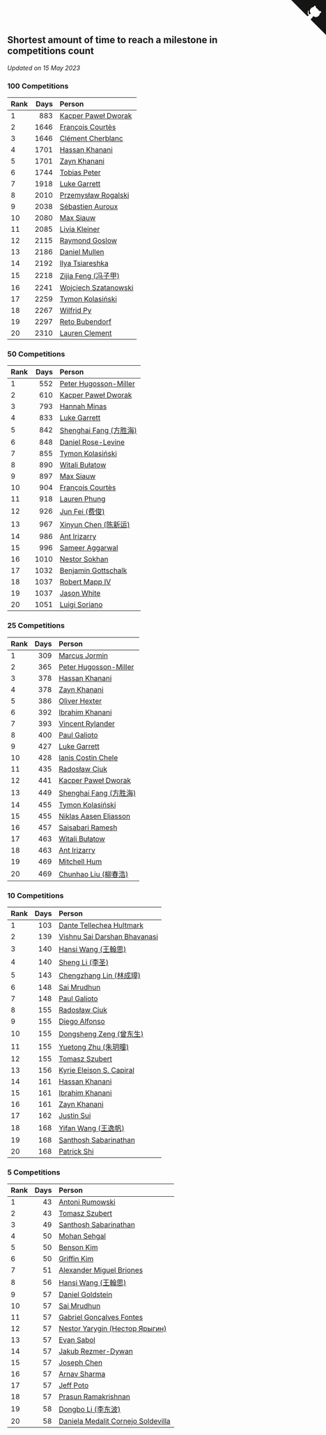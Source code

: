 ## Shortest amount of time to reach a milestone in competitions count

*Updated on 15 May 2023*


### 100 Competitions

| Rank | Days | Person |
| :--- | ---: | :--- |
| 1 | 883 | [Kacper Paweł Dworak](https://www.worldcubeassociation.org/persons/2020DWOR01) |
| 2 | 1646 | [François Courtès](https://www.worldcubeassociation.org/persons/2008COUR01) |
| 3 | 1646 | [Clément Cherblanc](https://www.worldcubeassociation.org/persons/2014CHER05) |
| 4 | 1701 | [Hassan Khanani](https://www.worldcubeassociation.org/persons/2018KHAN26) |
| 5 | 1701 | [Zayn Khanani](https://www.worldcubeassociation.org/persons/2018KHAN28) |
| 6 | 1744 | [Tobias Peter](https://www.worldcubeassociation.org/persons/2014PETE03) |
| 7 | 1918 | [Luke Garrett](https://www.worldcubeassociation.org/persons/2017GARR05) |
| 8 | 2010 | [Przemysław Rogalski](https://www.worldcubeassociation.org/persons/2013ROGA02) |
| 9 | 2038 | [Sébastien Auroux](https://www.worldcubeassociation.org/persons/2008AURO01) |
| 10 | 2080 | [Max Siauw](https://www.worldcubeassociation.org/persons/2017SIAU02) |
| 11 | 2085 | [Livia Kleiner](https://www.worldcubeassociation.org/persons/2013KLEI03) |
| 12 | 2115 | [Raymond Goslow](https://www.worldcubeassociation.org/persons/2014GOSL01) |
| 13 | 2186 | [Daniel Mullen](https://www.worldcubeassociation.org/persons/2016MULL04) |
| 14 | 2192 | [Ilya Tsiareshka](https://www.worldcubeassociation.org/persons/2012TERE01) |
| 15 | 2218 | [Zijia Feng (冯子甲)](https://www.worldcubeassociation.org/persons/2013FENG02) |
| 16 | 2241 | [Wojciech Szatanowski](https://www.worldcubeassociation.org/persons/2011SZAT01) |
| 17 | 2259 | [Tymon Kolasiński](https://www.worldcubeassociation.org/persons/2016KOLA02) |
| 18 | 2267 | [Wilfrid Py](https://www.worldcubeassociation.org/persons/2016PYWI01) |
| 19 | 2297 | [Reto Bubendorf](https://www.worldcubeassociation.org/persons/2012BUBE01) |
| 20 | 2310 | [Lauren Clement](https://www.worldcubeassociation.org/persons/2013KLEM01) |

### 50 Competitions

| Rank | Days | Person |
| :--- | ---: | :--- |
| 1 | 552 | [Peter Hugosson-Miller](https://www.worldcubeassociation.org/persons/2021HUGO01) |
| 2 | 610 | [Kacper Paweł Dworak](https://www.worldcubeassociation.org/persons/2020DWOR01) |
| 3 | 793 | [Hannah Minas](https://www.worldcubeassociation.org/persons/2017MINA04) |
| 4 | 833 | [Luke Garrett](https://www.worldcubeassociation.org/persons/2017GARR05) |
| 5 | 842 | [Shenghai Fang (方胜海)](https://www.worldcubeassociation.org/persons/2016FANG01) |
| 6 | 848 | [Daniel Rose-Levine](https://www.worldcubeassociation.org/persons/2015ROSE01) |
| 7 | 855 | [Tymon Kolasiński](https://www.worldcubeassociation.org/persons/2016KOLA02) |
| 8 | 890 | [Witali Bułatow](https://www.worldcubeassociation.org/persons/2015BUAT01) |
| 9 | 897 | [Max Siauw](https://www.worldcubeassociation.org/persons/2017SIAU02) |
| 10 | 904 | [François Courtès](https://www.worldcubeassociation.org/persons/2008COUR01) |
| 11 | 918 | [Lauren Phung](https://www.worldcubeassociation.org/persons/2016PHUN02) |
| 12 | 926 | [Jun Fei (费俊)](https://www.worldcubeassociation.org/persons/2016FEIJ02) |
| 13 | 967 | [Xinyun Chen (陈新运)](https://www.worldcubeassociation.org/persons/2017CHEN36) |
| 14 | 986 | [Ant Irizarry](https://www.worldcubeassociation.org/persons/2016IRIZ02) |
| 15 | 996 | [Sameer Aggarwal](https://www.worldcubeassociation.org/persons/2017AGGA01) |
| 16 | 1010 | [Nestor Sokhan](https://www.worldcubeassociation.org/persons/2016SOKH01) |
| 17 | 1032 | [Benjamin Gottschalk](https://www.worldcubeassociation.org/persons/2016GOTT01) |
| 18 | 1037 | [Robert Mapp IV](https://www.worldcubeassociation.org/persons/2016IVRO01) |
| 19 | 1037 | [Jason White](https://www.worldcubeassociation.org/persons/2016WHIT16) |
| 20 | 1051 | [Luigi Soriano](https://www.worldcubeassociation.org/persons/2016SORI04) |

### 25 Competitions

| Rank | Days | Person |
| :--- | ---: | :--- |
| 1 | 309 | [Marcus Jormin](https://www.worldcubeassociation.org/persons/2022JORM01) |
| 2 | 365 | [Peter Hugosson-Miller](https://www.worldcubeassociation.org/persons/2021HUGO01) |
| 3 | 378 | [Hassan Khanani](https://www.worldcubeassociation.org/persons/2018KHAN26) |
| 4 | 378 | [Zayn Khanani](https://www.worldcubeassociation.org/persons/2018KHAN28) |
| 5 | 386 | [Oliver Hexter](https://www.worldcubeassociation.org/persons/2022HEXT01) |
| 6 | 392 | [Ibrahim Khanani](https://www.worldcubeassociation.org/persons/2018KHAN27) |
| 7 | 393 | [Vincent Rylander](https://www.worldcubeassociation.org/persons/2022RYLA01) |
| 8 | 400 | [Paul Galioto](https://www.worldcubeassociation.org/persons/2018GALI12) |
| 9 | 427 | [Luke Garrett](https://www.worldcubeassociation.org/persons/2017GARR05) |
| 10 | 428 | [Ianis Costin Chele](https://www.worldcubeassociation.org/persons/2021CHEL01) |
| 11 | 435 | [Radosław Ciuk](https://www.worldcubeassociation.org/persons/2013CIUK01) |
| 12 | 441 | [Kacper Paweł Dworak](https://www.worldcubeassociation.org/persons/2020DWOR01) |
| 13 | 449 | [Shenghai Fang (方胜海)](https://www.worldcubeassociation.org/persons/2016FANG01) |
| 14 | 455 | [Tymon Kolasiński](https://www.worldcubeassociation.org/persons/2016KOLA02) |
| 15 | 455 | [Niklas Aasen Eliasson](https://www.worldcubeassociation.org/persons/2021ELIA01) |
| 16 | 457 | [Saisabari Ramesh](https://www.worldcubeassociation.org/persons/2021RAME01) |
| 17 | 463 | [Witali Bułatow](https://www.worldcubeassociation.org/persons/2015BUAT01) |
| 18 | 463 | [Ant Irizarry](https://www.worldcubeassociation.org/persons/2016IRIZ02) |
| 19 | 469 | [Mitchell Hum](https://www.worldcubeassociation.org/persons/2017HUMM01) |
| 20 | 469 | [Chunhao Liu (柳春浩)](https://www.worldcubeassociation.org/persons/2017LIUC11) |

### 10 Competitions

| Rank | Days | Person |
| :--- | ---: | :--- |
| 1 | 103 | [Dante Tellechea Hultmark](https://www.worldcubeassociation.org/persons/2023HULT01) |
| 2 | 139 | [Vishnu Sai Darshan Bhavanasi](https://www.worldcubeassociation.org/persons/2022BHAV01) |
| 3 | 140 | [Hansi Wang (王翰思)](https://www.worldcubeassociation.org/persons/2020WANG19) |
| 4 | 140 | [Sheng Li (李圣)](https://www.worldcubeassociation.org/persons/2020LISH02) |
| 5 | 143 | [Chengzhang Lin (林成璋)](https://www.worldcubeassociation.org/persons/2013LINC02) |
| 6 | 148 | [Sai Mrudhun](https://www.worldcubeassociation.org/persons/2017MRUD01) |
| 7 | 148 | [Paul Galioto](https://www.worldcubeassociation.org/persons/2018GALI12) |
| 8 | 155 | [Radosław Ciuk](https://www.worldcubeassociation.org/persons/2013CIUK01) |
| 9 | 155 | [Diego Alfonso](https://www.worldcubeassociation.org/persons/2018ALFO01) |
| 10 | 155 | [Dongsheng Zeng (曾东生)](https://www.worldcubeassociation.org/persons/2020ZENG03) |
| 11 | 155 | [Yuetong Zhu (朱玥曈)](https://www.worldcubeassociation.org/persons/2020ZHUY01) |
| 12 | 155 | [Tomasz Szubert](https://www.worldcubeassociation.org/persons/2022SZUB02) |
| 13 | 156 | [Kyrie Eleison S. Capiral](https://www.worldcubeassociation.org/persons/2022CAPI02) |
| 14 | 161 | [Hassan Khanani](https://www.worldcubeassociation.org/persons/2018KHAN26) |
| 15 | 161 | [Ibrahim Khanani](https://www.worldcubeassociation.org/persons/2018KHAN27) |
| 16 | 161 | [Zayn Khanani](https://www.worldcubeassociation.org/persons/2018KHAN28) |
| 17 | 162 | [Justin Sui](https://www.worldcubeassociation.org/persons/2022SUIJ01) |
| 18 | 168 | [Yifan Wang (王逸帆)](https://www.worldcubeassociation.org/persons/2017WANY29) |
| 19 | 168 | [Santhosh Sabarinathan](https://www.worldcubeassociation.org/persons/2018SABA02) |
| 20 | 168 | [Patrick Shi](https://www.worldcubeassociation.org/persons/2022SHIP01) |

### 5 Competitions

| Rank | Days | Person |
| :--- | ---: | :--- |
| 1 | 43 | [Antoni Rumowski](https://www.worldcubeassociation.org/persons/2014RUMO01) |
| 2 | 43 | [Tomasz Szubert](https://www.worldcubeassociation.org/persons/2022SZUB02) |
| 3 | 49 | [Santhosh Sabarinathan](https://www.worldcubeassociation.org/persons/2018SABA02) |
| 4 | 50 | [Mohan Sehgal](https://www.worldcubeassociation.org/persons/2023SEHG01) |
| 5 | 50 | [Benson Kim](https://www.worldcubeassociation.org/persons/2023KIMB02) |
| 6 | 50 | [Griffin Kim](https://www.worldcubeassociation.org/persons/2023KIMG01) |
| 7 | 51 | [Alexander Miguel Briones](https://www.worldcubeassociation.org/persons/2023BRIO01) |
| 8 | 56 | [Hansi Wang (王翰思)](https://www.worldcubeassociation.org/persons/2020WANG19) |
| 9 | 57 | [Daniel Goldstein](https://www.worldcubeassociation.org/persons/2017GOLD01) |
| 10 | 57 | [Sai Mrudhun](https://www.worldcubeassociation.org/persons/2017MRUD01) |
| 11 | 57 | [Gabriel Gonçalves Fontes](https://www.worldcubeassociation.org/persons/2018FONT04) |
| 12 | 57 | [Nestor Yarygin (Нестор Ярыгин)](https://www.worldcubeassociation.org/persons/2019YARY01) |
| 13 | 57 | [Evan Sabol](https://www.worldcubeassociation.org/persons/2019SABO02) |
| 14 | 57 | [Jakub Rezmer-Dywan](https://www.worldcubeassociation.org/persons/2022REZM01) |
| 15 | 57 | [Joseph Chen](https://www.worldcubeassociation.org/persons/2022CHEN16) |
| 16 | 57 | [Arnav Sharma](https://www.worldcubeassociation.org/persons/2023SHAR08) |
| 17 | 57 | [Jeff Poto](https://www.worldcubeassociation.org/persons/2023POTO01) |
| 18 | 57 | [Prasun Ramakrishnan](https://www.worldcubeassociation.org/persons/2023RAMA03) |
| 19 | 58 | [Dongbo Li (李东波)](https://www.worldcubeassociation.org/persons/2016LIDO03) |
| 20 | 58 | [Daniela Medalit Cornejo Soldevilla](https://www.worldcubeassociation.org/persons/2017SOLD01) |


<a href="https://github.com/JustinTimeCuber/wca_statistics" class="github-corner" aria-label="View source on Github"><svg width="80" height="80" viewBox="0 0 250 250" style="fill:#151513; color:#fff; position: absolute; top: 0; border: 0; right: 0;" aria-hidden="true"><path d="M0,0 L115,115 L130,115 L142,142 L250,250 L250,0 Z"></path><path d="M128.3,109.0 C113.8,99.7 119.0,89.6 119.0,89.6 C122.0,82.7 120.5,78.6 120.5,78.6 C119.2,72.0 123.4,76.3 123.4,76.3 C127.3,80.9 125.5,87.3 125.5,87.3 C122.9,97.6 130.6,101.9 134.4,103.2" fill="currentColor" style="transform-origin: 130px 106px;" class="octo-arm"></path><path d="M115.0,115.0 C114.9,115.1 118.7,116.5 119.8,115.4 L133.7,101.6 C136.9,99.2 139.9,98.4 142.2,98.6 C133.8,88.0 127.5,74.4 143.8,58.0 C148.5,53.4 154.0,51.2 159.7,51.0 C160.3,49.4 163.2,43.6 171.4,40.1 C171.4,40.1 176.1,42.5 178.8,56.2 C183.1,58.6 187.2,61.8 190.9,65.4 C194.5,69.0 197.7,73.2 200.1,77.6 C213.8,80.2 216.3,84.9 216.3,84.9 C212.7,93.1 206.9,96.0 205.4,96.6 C205.1,102.4 203.0,107.8 198.3,112.5 C181.9,128.9 168.3,122.5 157.7,114.1 C157.9,116.9 156.7,120.9 152.7,124.9 L141.0,136.5 C139.8,137.7 141.6,141.9 141.8,141.8 Z" fill="currentColor" class="octo-body"></path></svg></a><style>.github-corner:hover .octo-arm{animation:octocat-wave 560ms ease-in-out}@keyframes octocat-wave{0%,100%{transform:rotate(0)}20%,60%{transform:rotate(-25deg)}40%,80%{transform:rotate(10deg)}}@media (max-width:500px){.github-corner:hover .octo-arm{animation:none}.github-corner .octo-arm{animation:octocat-wave 560ms ease-in-out}}</style>
